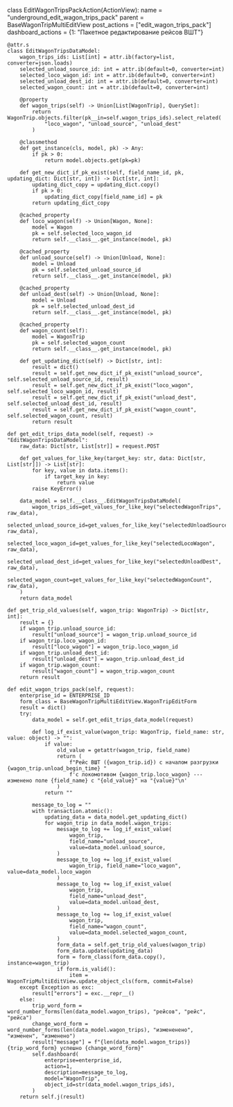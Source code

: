 class EditWagonTripsPackAction(ActionView):
    name = "underground_edit_wagon_trips_pack"
    parent = BaseWagonTripMultiEditView
    post_actions = ["edit_wagon_trips_pack"]
    dashboard_actions = {1: "Пакетное редактирование рейсов ВШТ"}

    @attr.s
    class EditWagonTripsDataModel:
        wagon_trips_ids: List[int] = attr.ib(factory=list, converter=json.loads)
        selected_unload_source_id: int = attr.ib(default=0, converter=int)
        selected_loco_wagon_id: int = attr.ib(default=0, converter=int)
        selected_unload_dest_id: int = attr.ib(default=0, converter=int)
        selected_wagon_count: int = attr.ib(default=0, converter=int)

        @property
        def wagon_trips(self) -> Union[List[WagonTrip], QuerySet]:
            return WagonTrip.objects.filter(pk__in=self.wagon_trips_ids).select_related(
                "loco_wagon", "unload_source", "unload_dest"
            )

        @classmethod
        def get_instance(cls, model, pk) -> Any:
            if pk > 0:
                return model.objects.get(pk=pk)

        def get_new_dict_if_pk_exist(self, field_name_id, pk, updating_dict: Dict[str, int]) -> Dict[str, int]:
            updating_dict_copy = updating_dict.copy()
            if pk > 0:
                updating_dict_copy[field_name_id] = pk
            return updating_dict_copy

        @cached_property
        def loco_wagon(self) -> Union[Wagon, None]:
            model = Wagon
            pk = self.selected_loco_wagon_id
            return self.__class__.get_instance(model, pk)

        @cached_property
        def unload_source(self) -> Union[Unload, None]:
            model = Unload
            pk = self.selected_unload_source_id
            return self.__class__.get_instance(model, pk)

        @cached_property
        def unload_dest(self) -> Union[Unload, None]:
            model = Unload
            pk = self.selected_unload_dest_id
            return self.__class__.get_instance(model, pk)

        @cached_property
        def wagon_count(self):
            model = WagonTrip
            pk = self.selected_wagon_count
            return self.__class__.get_instance(model, pk)

        def get_updating_dict(self) -> Dict[str, int]:
            result = dict()
            result = self.get_new_dict_if_pk_exist("unload_source", self.selected_unload_source_id, result)
            result = self.get_new_dict_if_pk_exist("loco_wagon", self.selected_loco_wagon_id, result)
            result = self.get_new_dict_if_pk_exist("unload_dest", self.selected_unload_dest_id, result)
            result = self.get_new_dict_if_pk_exist("wagon_count", self.selected_wagon_count, result)
            return result

    def get_edit_trips_data_model(self, request) -> "EditWagonTripsDataModel":
        raw_data: Dict[str, List[str]] = request.POST

        def get_values_for_like_key(target_key: str, data: Dict[str, List[str]]) -> List[str]:
            for key, value in data.items():
                if target_key in key:
                    return value
            raise KeyError()

        data_model = self.__class__.EditWagonTripsDataModel(
            wagon_trips_ids=get_values_for_like_key("selectedWagonTrips", raw_data),
            selected_unload_source_id=get_values_for_like_key("selectedUnloadSource", raw_data),
            selected_loco_wagon_id=get_values_for_like_key("selectedLocoWagon", raw_data),
            selected_unload_dest_id=get_values_for_like_key("selectedUnloadDest", raw_data),
            selected_wagon_count=get_values_for_like_key("selectedWagonCount", raw_data),
        )
        return data_model

    def get_trip_old_values(self, wagon_trip: WagonTrip) -> Dict[str, int]:
        result = {}
        if wagon_trip.unload_source_id:
            result["unload_source"] = wagon_trip.unload_source_id
        if wagon_trip.loco_wagon_id:
            result["loco_wagon"] = wagon_trip.loco_wagon_id
        if wagon_trip.unload_dest_id:
            result["unload_dest"] = wagon_trip.unload_dest_id
        if wagon_trip.wagon_count:
            result["wagon_count"] = wagon_trip.wagon_count
        return result

    def edit_wagon_trips_pack(self, request):
        enterprise_id = ENTERPRISE_ID
        form_class = BaseWagonTripMultiEditView.WagonTripEditForm
        result = dict()
        try:
            data_model = self.get_edit_trips_data_model(request)

            def log_if_exist_value(wagon_trip: WagonTrip, field_name: str, value: object) -> "":
                if value:
                    old_value = getattr(wagon_trip, field_name)
                    return (
                        f"Рейс ВШТ ({wagon_trip.id}) с началом разгрузки {wagon_trip.unload_begin_time} "
                        f'с локомотивом {wagon_trip.loco_wagon} --- изменено поле {field_name} с "{old_value}" на "{value}"\n'
                    )
                return ""

            message_to_log = ""
            with transaction.atomic():
                updating_data = data_model.get_updating_dict()
                for wagon_trip in data_model.wagon_trips:
                    message_to_log += log_if_exist_value(
                        wagon_trip,
                        field_name="unload_source",
                        value=data_model.unload_source,
                    )
                    message_to_log += log_if_exist_value(
                        wagon_trip, field_name="loco_wagon", value=data_model.loco_wagon
                    )
                    message_to_log += log_if_exist_value(
                        wagon_trip,
                        field_name="unload_dest",
                        value=data_model.unload_dest,
                    )
                    message_to_log += log_if_exist_value(
                        wagon_trip,
                        field_name="wagon_count",
                        value=data_model.selected_wagon_count,
                    )
                    form_data = self.get_trip_old_values(wagon_trip)
                    form_data.update(updating_data)
                    form = form_class(form_data.copy(), instance=wagon_trip)
                    if form.is_valid():
                        item = WagonTripMultiEditView.update_object_cls(form, commit=False)
        except Exception as exc:
            result["errors"] = exc.__repr__()
        else:
            trip_word_form = word_number_forms(len(data_model.wagon_trips), "рейсов", "рейс", "рейса")
            change_word_form = word_number_forms(len(data_model.wagon_trips), "измененено", "изменен", "изменено")
            result["message"] = f"{len(data_model.wagon_trips)} {trip_word_form} успешно {change_word_form}"
            self.dashboard(
                enterprise=enterprise_id,
                action=1,
                description=message_to_log,
                model="WagonTrip",
                object_id=str(data_model.wagon_trips_ids),
            )
        return self.j(result)
